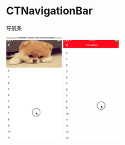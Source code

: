 # CTNavigationBar
导航条

<img src="https://github.com/Excalibur-CT/CTNavigationBar/blob/master/00002.gif" width="150"> 

<img src="https://github.com/Excalibur-CT/CTNavigationBar/blob/master/0001.gif" width="150">
